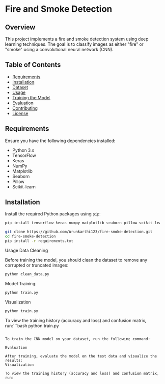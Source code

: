 # Fire and Smoke Detection

## Overview

This project implements a fire and smoke detection system using deep learning techniques. The goal is to classify images as either "fire" or "smoke" using a convolutional neural network (CNN).

## Table of Contents

- [Requirements](#requirements)
- [Installation](#installation)
- [Dataset](#dataset)
- [Usage](#usage)
- [Training the Model](#training-the-model)
- [Evaluation](#evaluation)
- [Contributing](#contributing)
- [License](#license)

## Requirements

Ensure you have the following dependencies installed:

- Python 3.x
- TensorFlow
- Keras
- NumPy
- Matplotlib
- Seaborn
- Pillow
- Scikit-learn

## Installation

Install the required Python packages using `pip`:

```bash
pip install tensorflow keras numpy matplotlib seaborn pillow scikit-learn

git clone https://github.com/Arunkarthi123/fire-smoke-detection.git
cd fire-smoke-detection
pip install -r requirements.txt
```
Usage
Data Cleaning

Before training the model, you should clean the dataset to remove any corrupted or truncated images:
```bash
python clean_data.py

```
Model Training
```bash
python train.py

```

Visualization
```bash
python train.py

```


To view the training history (accuracy and loss) and confusion matrix, run:```bash
python train.py

```

To train the CNN model on your dataset, run the following command:

Evaluation

After training, evaluate the model on the test data and visualize the results:
Visualization

To view the training history (accuracy and loss) and confusion matrix, run:
